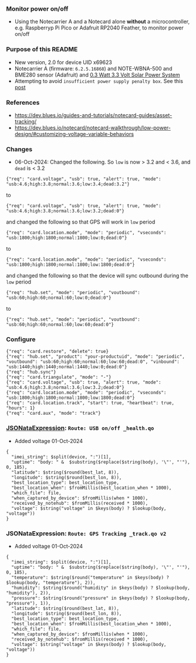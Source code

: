 ### Monitor power on/off
* Using the Notecarrier A and a Notecard alone __without__ a microcontroller,
e.g. Raspberryp Pi Pico or Adafruit RP2040 Feather,  to monitor power on/off

### Purpose of this README
* New version, 2.0 for device UID x69623
* Notecarrier A (firmware: `6.2.5.16868`) and NOTE-WBNA-500 and BME280 sensor (Adafruit) and [0.3 Watt 3.3 Volt Solar Power System](https://voltaicsystems.com/Solar-System-Lithium-Ion-Capacitor)
* Attempting to avoid `insufficient power supply penalty box`. See this [post](https://discuss.blues.com/t/restarted-because-insufficient-battery-current-available-for-power-on-360-min-safety-delay-completed/2349)

### References
* https://dev.blues.io/guides-and-tutorials/notecard-guides/asset-tracking/
* https://dev.blues.io/notecard/notecard-walkthrough/low-power-design/#customizing-voltage-variable-behaviors

### Changes
* 06-Oct-2024: Changed the following. So `low` is now > 3.2 and < 3.6, and `dead` is < 3.2
```
{"req": "card.voltage", "usb": true, "alert": true, "mode": "usb:4.6;high:3.8;normal:3.6;low:3.4;dead:3.2"}
```
to
```
{"req": "card.voltage", "usb": true, "alert": true, "mode": "usb:4.6;high:3.8;normal:3.6;low:3.2;dead:0"}
```
and changed the following so that GPS will work in `low` period
```
{"req": "card.location.mode", "mode": "periodic", "vseconds": "usb:1800;high:1800;normal:1800;low:0;dead:0"}
```
to
```
{"req": "card.location.mode", "mode": "periodic", "vseconds": "usb:1800;high:1800;normal:1800;low:1800;dead:0"}
```
and changed the following so that the device will sync outbound during the `low` period
```
{"req": "hub.set", "mode": "periodic", "voutbound": "usb:60;high:60;normal:60;low:0;dead:0"}
```
to
```
{"req": "hub.set", "mode": "periodic", "voutbound": "usb:60;high:60;normal:60;low:60;dead:0"}
```

### Configure
```
{"req": "card.restore", "delete": true}
{"req": "hub.set", "product": "your-productuid", "mode": "periodic", "voutbound": "usb:60;high:60;normal:60;low:60;dead:0", "vinbound": "usb:1440;high:1440;normal:1440;low:0;dead:0"}
{"req": "hub.sync"}
{"req": "card.triangulate", "mode": "-"}
{"req": "card.voltage", "usb": true, "alert": true, "mode": "usb:4.6;high:3.8;normal:3.6;low:3.2;dead:0"}
{"req": "card.location.mode", "mode": "periodic", "vseconds": "usb:1800;high:1800;normal:1800;low:1800;dead:0"}
{"req": "card.location.track", "start": true, "heartbeat": true, "hours": 1}
{"req": "card.aux", "mode": "track"}
```


### [JSONataExpression](https://try.jsonata.org/): `Route: USB on/off _health.qo` 
* Added voltage 01-Oct-2024

```
{
  "imei_string": $split(device, ":")[1],
  "uptime": "body: " &  $substring($replace($string(body), '\"', "'"), 0, 185),
  "latitude": $string($round(best_lat, 8)),
  "longitude": $string($round(best_lon, 8)),
  "best_location_type": best_location_type,
  "best_location_when": $fromMillis(best_location_when * 1000),
  "which_file": file,
  "when_captured_by_device": $fromMillis(when * 1000),
  "received_by_notehub": $fromMillis(received * 1000),
  "voltage": $string("voltage" in $keys(body) ? $lookup(body, "voltage"))
}
```

### JSONataExpression: `Route: GPS Tracking _track.qo v2`
* Added voltage 01-Oct-2024

```
{
  "imei_string": $split(device, ":")[1],
  "uptime": "body: " &  $substring($replace($string(body), '\"', "'"), 0, 185),
  "temperature": $string($round("temperature" in $keys(body) ? $lookup(body, "temperature"), 2)),
  "humidity": $string($round("humidity" in $keys(body) ? $lookup(body, "humidity"), 2)),
  "pressure": $string($round("pressure" in $keys(body) ? $lookup(body, "pressure"), 1)),
  "latitude": $string($round(best_lat, 8)),
  "longitude": $string($round(best_lon, 8)),
  "best_location_type": best_location_type,
  "best_location_when": $fromMillis(best_location_when * 1000),
  "which_file": file,
  "when_captured_by_device": $fromMillis(when * 1000),
  "received_by_notehub": $fromMillis(received * 1000),
  "voltage": $string("voltage" in $keys(body) ? $lookup(body, "voltage"))
}
```

<!--
# vim: ai et ts=4 sts=4 sw=4 nu
-->
